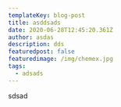 ```yaml
---
templateKey: blog-post
title: asddsads
date: 2020-06-28T12:45:20.361Z
author: asdas
description: dds
featuredpost: false
featuredimage: /img/chemex.jpg
tags:
  - adsads
---
```

sdsad